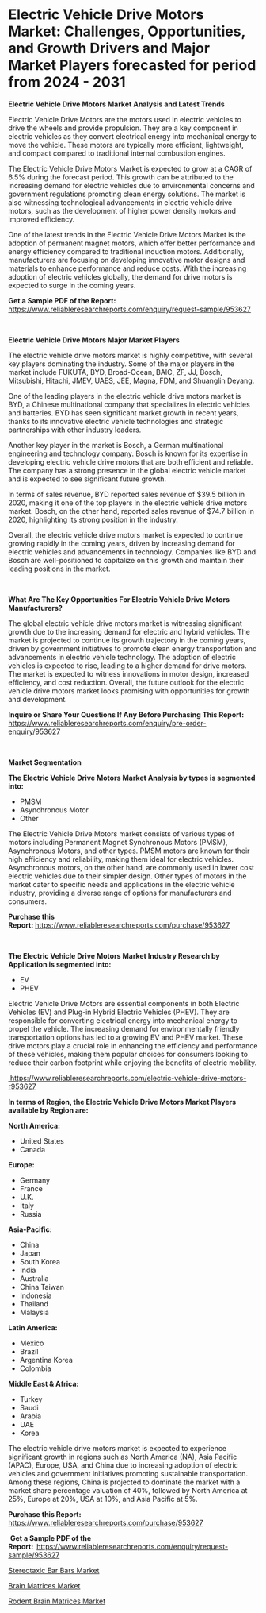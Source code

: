 <p><h1>Electric Vehicle Drive Motors Market: Challenges, Opportunities, and Growth Drivers and Major Market Players forecasted for period from 2024 - 2031</h1></p><p><strong>Electric Vehicle Drive Motors Market Analysis and Latest Trends</strong></p>
<p><p>Electric Vehicle Drive Motors are the motors used in electric vehicles to drive the wheels and provide propulsion. They are a key component in electric vehicles as they convert electrical energy into mechanical energy to move the vehicle. These motors are typically more efficient, lightweight, and compact compared to traditional internal combustion engines.</p><p>The Electric Vehicle Drive Motors Market is expected to grow at a CAGR of 6.5% during the forecast period. This growth can be attributed to the increasing demand for electric vehicles due to environmental concerns and government regulations promoting clean energy solutions. The market is also witnessing technological advancements in electric vehicle drive motors, such as the development of higher power density motors and improved efficiency.</p><p>One of the latest trends in the Electric Vehicle Drive Motors Market is the adoption of permanent magnet motors, which offer better performance and energy efficiency compared to traditional induction motors. Additionally, manufacturers are focusing on developing innovative motor designs and materials to enhance performance and reduce costs. With the increasing adoption of electric vehicles globally, the demand for drive motors is expected to surge in the coming years.</p></p>
<p><strong>Get a Sample PDF of the Report:&nbsp;</strong> <a href="https://www.reliableresearchreports.com/enquiry/request-sample/953627">https://www.reliableresearchreports.com/enquiry/request-sample/953627</a></p>
<p>&nbsp;</p>
<p><strong>Electric Vehicle Drive Motors Major Market Players</strong></p>
<p><p>The electric vehicle drive motors market is highly competitive, with several key players dominating the industry. Some of the major players in the market include FUKUTA, BYD, Broad-Ocean, BAIC, ZF, JJ, Bosch, Mitsubishi, Hitachi, JMEV, UAES, JEE, Magna, FDM, and Shuanglin Deyang.</p><p>One of the leading players in the electric vehicle drive motors market is BYD, a Chinese multinational company that specializes in electric vehicles and batteries. BYD has seen significant market growth in recent years, thanks to its innovative electric vehicle technologies and strategic partnerships with other industry leaders.</p><p>Another key player in the market is Bosch, a German multinational engineering and technology company. Bosch is known for its expertise in developing electric vehicle drive motors that are both efficient and reliable. The company has a strong presence in the global electric vehicle market and is expected to see significant future growth.</p><p>In terms of sales revenue, BYD reported sales revenue of $39.5 billion in 2020, making it one of the top players in the electric vehicle drive motors market. Bosch, on the other hand, reported sales revenue of $74.7 billion in 2020, highlighting its strong position in the industry.</p><p>Overall, the electric vehicle drive motors market is expected to continue growing rapidly in the coming years, driven by increasing demand for electric vehicles and advancements in technology. Companies like BYD and Bosch are well-positioned to capitalize on this growth and maintain their leading positions in the market.</p></p>
<p>&nbsp;</p>
<p><strong>What Are The Key Opportunities For Electric Vehicle Drive Motors Manufacturers?</strong></p>
<p><p>The global electric vehicle drive motors market is witnessing significant growth due to the increasing demand for electric and hybrid vehicles. The market is projected to continue its growth trajectory in the coming years, driven by government initiatives to promote clean energy transportation and advancements in electric vehicle technology. The adoption of electric vehicles is expected to rise, leading to a higher demand for drive motors. The market is expected to witness innovations in motor design, increased efficiency, and cost reduction. Overall, the future outlook for the electric vehicle drive motors market looks promising with opportunities for growth and development.</p></p>
<p><strong>Inquire or Share Your Questions If Any Before Purchasing This Report:</strong> <a href="https://www.reliableresearchreports.com/enquiry/pre-order-enquiry/953627">https://www.reliableresearchreports.com/enquiry/pre-order-enquiry/953627</a></p>
<p>&nbsp;</p>
<p><strong>Market Segmentation</strong></p>
<p><strong>The Electric Vehicle Drive Motors Market Analysis by types is segmented into:</strong></p>
<p><ul><li>PMSM</li><li>Asynchronous Motor</li><li>Other</li></ul></p>
<p><p>The Electric Vehicle Drive Motors market consists of various types of motors including Permanent Magnet Synchronous Motors (PMSM), Asynchronous Motors, and other types. PMSM motors are known for their high efficiency and reliability, making them ideal for electric vehicles. Asynchronous motors, on the other hand, are commonly used in lower cost electric vehicles due to their simpler design. Other types of motors in the market cater to specific needs and applications in the electric vehicle industry, providing a diverse range of options for manufacturers and consumers.</p></p>
<p><strong>Purchase this Report:&nbsp;</strong><a href="https://www.reliableresearchreports.com/purchase/953627">https://www.reliableresearchreports.com/purchase/953627</a></p>
<p>&nbsp;</p>
<p><strong>The Electric Vehicle Drive Motors Market Industry Research by Application is segmented into:</strong></p>
<p><ul><li>EV</li><li>PHEV</li></ul></p>
<p><p>Electric Vehicle Drive Motors are essential components in both Electric Vehicles (EV) and Plug-in Hybrid Electric Vehicles (PHEV). They are responsible for converting electrical energy into mechanical energy to propel the vehicle. The increasing demand for environmentally friendly transportation options has led to a growing EV and PHEV market. These drive motors play a crucial role in enhancing the efficiency and performance of these vehicles, making them popular choices for consumers looking to reduce their carbon footprint while enjoying the benefits of electric mobility.</p></p>
<p><a href="https://www.reliableresearchreports.com/electric-vehicle-drive-motors-r953627">&nbsp;https://www.reliableresearchreports.com/electric-vehicle-drive-motors-r953627</a></p>
<p><strong>In terms of Region, the Electric Vehicle Drive Motors Market Players available by Region are:</strong></p>
<p>
    <p> <strong> North America: </strong>
        <ul>
            <li>United States</li>
            <li>Canada</li>
        </ul>
        </p> 
    <p> <strong> Europe: </strong>
        <ul>
            <li>Germany</li>
            <li>France</li>
            <li>U.K.</li>
            <li>Italy</li>
            <li>Russia</li>
        </ul>
        </p> 
    <p> <strong> Asia-Pacific: </strong>
        <ul>
            <li>China</li>
            <li>Japan</li>
            <li>South Korea</li>
            <li>India</li>
            <li>Australia</li>
            <li>China Taiwan</li>
            <li>Indonesia</li>
            <li>Thailand</li>
            <li>Malaysia</li>
        </ul>
        </p> 
    <p> <strong> Latin America: </strong>
        <ul>
            <li>Mexico</li>
            <li>Brazil</li>
            <li>Argentina Korea</li>
            <li>Colombia</li>
        </ul>
        </p> 
    <p> <strong> Middle East & Africa: </strong>
        <ul>
            <li>Turkey</li>
            <li>Saudi</li>
            <li>Arabia</li>
            <li>UAE</li>
            <li>Korea</li>
        </ul>
    </p>
    </p>
<p><p>The electric vehicle drive motors market is expected to experience significant growth in regions such as North America (NA), Asia Pacific (APAC), Europe, USA, and China due to increasing adoption of electric vehicles and government initiatives promoting sustainable transportation. Among these regions, China is projected to dominate the market with a market share percentage valuation of 40%, followed by North America at 25%, Europe at 20%, USA at 10%, and Asia Pacific at 5%.</p></p>
<p><strong>Purchase this Report: </strong><a href="https://www.reliableresearchreports.com/purchase/953627">https://www.reliableresearchreports.com/purchase/953627</a></p>
<p>&nbsp;<strong>Get a Sample PDF of the Report:&nbsp;&nbsp;</strong><a href="https://www.reliableresearchreports.com/enquiry/request-sample/953627">https://www.reliableresearchreports.com/enquiry/request-sample/953627</a></p>
<p><strong></strong></p>
<p><p><a href="https://github.com/globismark/Market-Research-Report-List-4/blob/main/stereotaxic-ear-bars-market.md">Stereotaxic Ear Bars Market</a></p><p><a href="https://github.com/timeliteaut/Market-Research-Report-List-3/blob/main/brain-matrices-market.md">Brain Matrices Market</a></p><p><a href="https://github.com/bobicer/Market-Research-Report-List-4/blob/main/rodent-brain-matrices-market.md">Rodent Brain Matrices Market</a></p></p>